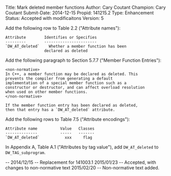 Title:       Mark deleted member functions
Author:      Cary Coutant
Champion:    Cary Coutant
Submit-Date: 2014-12-15
Propid:      141215.2
Type:        Enhancement
Status:      Accepted with modificaitons
Version:     5

Add the following row to Table 2.2 ("Attribute names"):

    Attribute        Identifies or Specifies
    ---------        -----------------------
    `DW_AT_deleted`    Whether a member function has been
                     declared as deleted

Add the following paragraph to Section 5.7.7 ("Member Function
Entries"):

    <non-normative>
    In C++, a member function may be declared as deleted. This
    prevents the compiler from generating a default
    implementation of a special member function such as a
    constructor or destructor, and can affect overload resolution
    when used on other member functions.
    </non-normative>

    If the member function entry has been declared as deleted,
    then that entry has a `DW_AT_deleted` attribute.

Add the following rows to Table 7.5 ("Attribute encodings"):

    Attribute name          Value   Classes
    --------------          -----   -------
    `DW_AT_deleted`           xxx     flag

In Appendix A, Table A.1 ("Attributes by tag value"), add
`DW_AT_deleted` to `DW_TAG_subprogram`.

--
2014/12/15 -- Replacement for 141003.1
2015/01/23 -- Accepted, with changes to non-normative text
2015/02/20 -- Non-normative text added.
